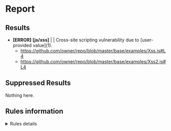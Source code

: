 # Report
## Results

- **[ERROR]** **[js/xss]** |  | Cross-site scripting vulnerability due to \[user-provided value\]\(1\).
    - https://github.com/owner/repo/blob/master/base/examples/Xss.js#L4
    - https://github.com/owner/repo/blob/master/base/examples/Xss2.js#L4



## Suppressed Results

Nothing here.



## Rules information
<!-- Rule Info -->
<details><summary>Rules details</summary>


    - js/xss [error] 

    > Client-side cross-site scripting


## Tool information
- Name: CodeQL command-line toolchain
- Organization: GitHub
- Version: 2.2.4
